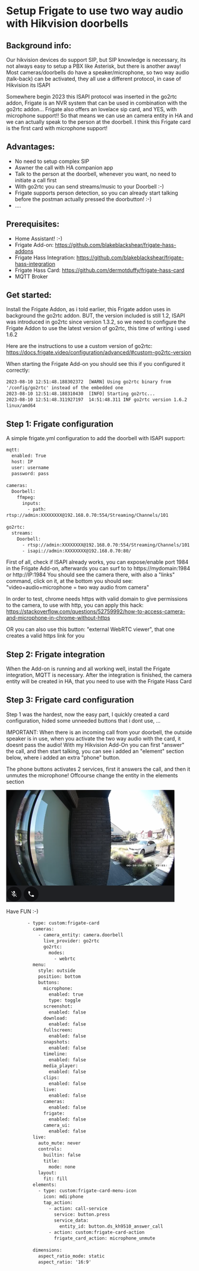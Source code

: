 # Setup Frigate to use two way audio with Hikvision doorbells


## Background info:

Our hikvision devices do support SIP, but SIP knowledge is necessary, its not always easy to setup a PBX like Asterisk, but there is another away!
Most cameras/doorbells do have a speaker/microphone, so two way audio (talk-back) can be activated, they all use a different protocol, in case of Hikvision its ISAPI

Somewhere begin 2023 this ISAPI protocol was inserted in the go2rtc addon, Frigate is an NVR system that can be used in combination with the go2rtc addon... 
Frigate also offers an lovelace sip card, and YES, with microphone support!! So that means we can use an camera entity in HA and we can actually speak to the person at the doorbell.
I think this Frigate card is the first card with microphone support! 


## Advantages:

- No need to setup complex SIP
- Aswner the call with HA companion app
- Talk to the person at the doorbell, whenever you want, no need to initiate a call first
- With go2rtc you can send streams/music to your Doorbell :-)
- Frigate supports person detection, so you can already start talking before the postman actually pressed the doorbutton! :-)
- ....

## Prerequisites:
- Home Assistant! :-)
- Frigate Add-on: https://github.com/blakeblackshear/frigate-hass-addons
- Frigate Hass Integration: https://github.com/blakeblackshear/frigate-hass-integration
- Frigate Hass Card: https://github.com/dermotduffy/frigate-hass-card
- MQTT Broker

## Get started:

Install the Frigate Addon, as i told earlier, this Frigate addon uses in background the go2rtc addon. BUT, the version included is still 1.2, ISAPI was introduced in go2rtc since version 1.3.2, so we need to configure the Frigate Addon to use the latest version of go2rtc, this time of writing i used 1.6.2

Here are the instructions to use a custom version of go2rtc: https://docs.frigate.video/configuration/advanced/#custom-go2rtc-version

When starting the Frigate Add-on you should see this if you configured it correctly:

```
2023-08-10 12:51:48.188302372  [WARN] Using go2rtc binary from '/config/go2rtc' instead of the embedded one
2023-08-10 12:51:48.188310430  [INFO] Starting go2rtc...
2023-08-10 12:51:48.311927197  14:51:48.311 INF go2rtc version 1.6.2 linux/amd64
```

## Step 1: Frigate configuration

A simple frigate.yml configuration to add the doorbell with ISAPI support:

```
mqtt:
  enabled: True
  host: IP
  user: username
  password: pass

cameras:
  Doorbell:
    ffmpeg:
      inputs:
        - path: rtsp://admin:XXXXXXXX@192.168.0.70:554/Streaming/Channels/101

go2rtc:
  streams:
    Doorbell:
      - rtsp://admin:XXXXXXXX@192.168.0.70:554/Streaming/Channels/101
      - isapi://admin:XXXXXXXX@192.168.0.70:80/

```
First of all, check if ISAPI already works, you can expose/enable port 1984 in the Frigate Add-on, afterwards you can surf to to https://mydomain:1984 or http://IP:1984
You should see the camera there, with also a "links" command, click on it, at the bottom you should see: "video+audio+microphone = two way audio from camera"

In order to test, chrome needs https with valid domain to give permissions to the camera, to use with http, you can apply this hack:
https://stackoverflow.com/questions/52759992/how-to-access-camera-and-microphone-in-chrome-without-https

OR you can also use this button: "external WebRTC viewer", that one creates a valid https link for you

## Step 2: Frigate integration

When the Add-on is running and all working well, install the Frigate integration, MQTT is necessary. After the integration is finished, the camera entity will be created in HA, that you need to use with the Frigate Hass Card

## Step 3: Frigate card configuration

Step 1 was the hardest, now the easy part, I quickly created a card configuration, hided some unneeded buttons that i dont use, ...

IMPORTANT: When there is an incoming call from your doorbell, the outside speaker is in use, when you activate the two way audio with the card, it doesnt pass the audio!
With my Hikvision Add-On you can first "answer" the call, and then start talking, you can see i added an "element" section below, where i added an extra "phone" button. 

The phone buttons activates 2 services, first it answers the call, and then it unmutes the microphone! Offcourse change the entity in the elements section

![Ivms](frigate.png)

Have FUN :-)

```
        - type: custom:frigate-card
          cameras:
            - camera_entity: camera.doorbell
              live_provider: go2rtc
              go2rtc:
                modes:
                  - webrtc
          menu:
            style: outside
            position: bottom
            buttons:
              microphone:
                enabled: true
                type: toggle
              screenshot:
                enabled: false
              download:
                enabled: false
              fullscreen:
                enabled: false
              snapshots:
                enabled: false
              timeline:
                enabled: false
              media_player:
                enabled: false
              clips:
                enabled: false
              live:
                enabled: false
              cameras:
                enabled: false
              frigate:
                enabled: false
              camera_ui:
                enabled: false
          live:
            auto_mute: never
            controls:
              builtin: false
              title:
                mode: none
            layout:
              fit: fill
          elements:
            - type: custom:frigate-card-menu-icon
              icon: mdi:phone
              tap_action:
                - action: call-service
                  service: button.press
                  service_data:
                    entity_id: button.ds_kh9510_answer_call
                - action: custom:frigate-card-action
                  frigate_card_action: microphone_unmute

          dimensions:
            aspect_ratio_mode: static
            aspect_ratio: '16:9'
```



